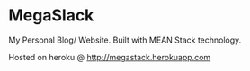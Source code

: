 # MegaSlack

My Personal Blog/ Website. Built with MEAN Stack technology. 

Hosted on heroku @ http://megastack.herokuapp.com
